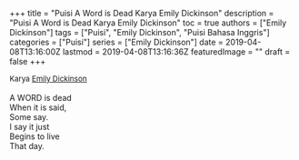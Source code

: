 +++
title = "Puisi A Word is Dead Karya Emily Dickinson"
description = "Puisi A Word is Dead Karya Emily Dickinson"
toc = true
authors = ["Emily Dickinson"]
tags = ["Puisi", "Emily Dickinson", "Puisi Bahasa Inggris"]
categories = ["Puisi"]
series = ["Emily Dickinson"]
date = 2019-04-08T13:16:00Z
lastmod = 2019-04-08T13:16:36Z
featuredImage = ""
draft = false
+++

<div style="text-align: justify;">
<div style="font-size: small;">Karya <a href="/authors/emily-dickinson/" target="_blank">Emily Dickinson</a></div><br />
A WORD is dead<br />When it is said,<br />Some say.<br />I say it just<br />Begins to live<br />That day.</div>
